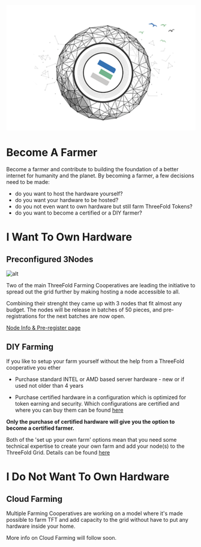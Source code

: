 ![](./img/becomefarmer.png)

# Become A Farmer

Become a farmer and contribute to building the foundation of a better internet for humanity and the planet. By becoming a farmer, a few decisions need to be made:

- do you want to host the hardware yourself?
- do you want your hardware to be hosted?
- do you not even want to own hardware but still farm ThreeFold Tokens?
- do you want to become a certified or a DIY farmer?

# I Want To Own Hardware

## Preconfigured 3Nodes

![alt](preconfig-nodes.jpg)

Two of the main ThreeFold Farming Cooperatives are leading the initiative to spread out the grid further by making hosting a node accessible to all.

Combining their strenght they came up with 3 nodes that fit almost any budget.
The nodes will be release in batches of 50 pieces, and pre-registrations for the next batches are now open.

[Node Info & Pre-register page](https://farmer.threefold.io)

## DIY Farming

If you like to setup your farm yourself without the help from a ThreeFold cooperative you ether 

- Purchase standard INTEL or AMD based server hardware - new or if used not older than 4 years

- Purchase certified hardware in a configuration which is optimized for token earning and security. Which configurations are certified and where you can buy them can be found [here](hpe.md)

**Only the purchase of certified hardware will give you the option to become a certified farmer.**

Both of the 'set up your own farm' options mean that you need some technical expertise to create your own farm and add your node(s) to the ThreeFold Grid. Details can be found [here](https://sdk3.threefold.io/#/farm_setup_management)

# I Do Not Want To Own Hardware

## Cloud Farming

Multiple Farming Cooperatives are working on a model where it's made possible to farm TFT and add capacity to the grid without have to put any hardware inside your home.

More info on Cloud Farming will follow soon.
